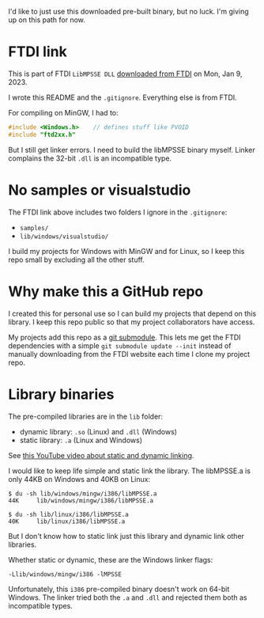 I'd like to just use this downloaded pre-built binary, but no
luck. I'm giving up on this path for now.

# FTDI link

This is part of FTDI `LibMPSSE DLL` [downloaded from
FTDI](https://www.ftdichip.com/old2020/Support/SoftwareExamples/MPSSE/LibMPSSE-I2C.htm)
on Mon, Jan  9, 2023.

I wrote this README and the `.gitignore`. Everything else is from
FTDI.

For compiling on MinGW, I had to:

```c
#include <Windows.h>    // defines stuff like PVOID
#include "ftd2xx.h"
```

But I still get linker errors. I need to build the libMPSSE
binary myself. Linker complains the 32-bit `.dll` is an
incompatible type.

# No samples or visualstudio

The FTDI link above includes two folders I ignore in the
`.gitignore`:

- `samples/`
- `lib/windows/visualstudio/`

I build my projects for Windows with MinGW and for Linux, so I
keep this repo small by excluding all the other stuff.

# Why make this a GitHub repo

I created this for personal use so I can build my projects that
depend on this library. I keep this repo public so that
my project collaborators have access.

My projects add this repo as a [git
submodule](https://git-scm.com/docs/git-submodule). This lets me
get the FTDI dependencies with a simple `git submodule update
--init` instead of manually downloading from the FTDI website
each time I clone my project repo.

# Library binaries

The pre-compiled libraries are in the `lib` folder:

- dynamic library: `.so` (Linux) and `.dll` (Windows)
- static library: `.a` (Linux and Windows)

See [this YouTube video about static and dynamic linking](https://www.youtube.com/watch?v=UdMRcJwvWIY&t=141s).

I would like to keep life simple and static link the library. The
libMPSSE.a is only 44KB on Windows and 40KB on Linux:

```
$ du -sh lib/windows/mingw/i386/libMPSSE.a
44K     lib/windows/mingw/i386/libMPSSE.a

$ du -sh lib/linux/i386/libMPSSE.a
40K     lib/linux/i386/libMPSSE.a
```

But I don't know how to static link just this library and dynamic
link other libraries.

Whether static or dynamic, these are the Windows linker flags:

```
-Llib/windows/mingw/i386 -lMPSSE
```

Unfortunately, this `i386` pre-compiled binary doesn't work on
64-bit Windows. The linker tried both the `.a` and `.dll` and
rejected them both as incompatible types.
